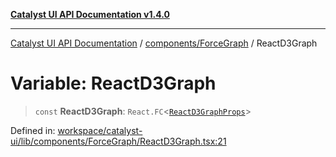 [**Catalyst UI API Documentation v1.4.0**](../../../README.md)

---

[Catalyst UI API Documentation](../../../README.md) / [components/ForceGraph](../README.md) / ReactD3Graph

# Variable: ReactD3Graph

> `const` **ReactD3Graph**: `React.FC`\<[`ReactD3GraphProps`](../../../ForceGraph/types/interfaces/ReactD3GraphProps.md)\>

Defined in: [workspace/catalyst-ui/lib/components/ForceGraph/ReactD3Graph.tsx:21](https://github.com/TheBranchDriftCatalyst/catalyst-ui/blob/main/lib/components/ForceGraph/ReactD3Graph.tsx#L21)
